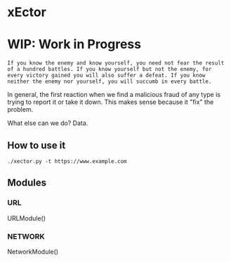 # xEctor

# WIP: Work in Progress

`If you know the enemy and know yourself, you need not fear the result of a hundred battles. If you know yourself but not the enemy, for every victory gained you will also suffer a defeat. If you know neither the enemy nor yourself, you will succumb in every battle.`

In general, the first reaction when we find a malicious fraud of any type is trying to report it or take it down. This makes sense because it "fix" the problem.

What else can we do?
Data.

## How to use it

`./xector.py -t https://www.example.com`

## Modules

### URL

URLModule()

### NETWORK

NetworkModule()